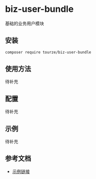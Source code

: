 # biz-user-bundle

基础的业务用户模块

## 安装

```bash
composer require tourze/biz-user-bundle
```

## 使用方法

待补充

## 配置

待补充

## 示例

待补充

## 参考文档

- [示例链接](https://example.com)

